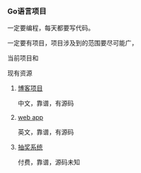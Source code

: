 ### Go语言项目

一定要编程，每天都要写代码。

一定要有项目，项目涉及到的范围要尽可能广，

当前项目和



现有资源

1. [博客项目](<https://github.com/Unknwon/go-web-foundation>)

   中文，靠谱，有源码

2. [web app](<https://www.youtube.com/watch?v=ltikG7EkRoc&list=PLSak_q1UXfPp2VwUQ4ZdUVJdMO6pfi5v_>)

   英文，靠谱，有源码

3. [抽奖系统](<http://www.ifenxiang.net/thread-1301-1-1.html>)

   付费，靠谱，源码未知